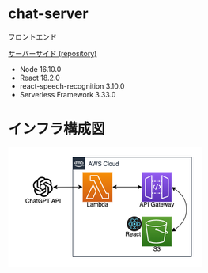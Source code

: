 # chat-server
フロントエンド

[サーバーサイド (repository)](https://github.com/nao-suzuno/chat-server)

- Node 16.10.0
- React 18.2.0
- react-speech-recognition 3.10.0
- Serverless Framework 3.33.0
# インフラ構成図

![image](image/infra.png)



